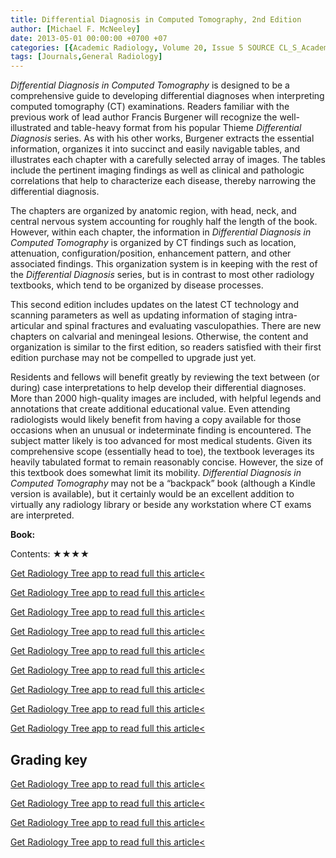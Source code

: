 ```yaml
---
title: Differential Diagnosis in Computed Tomography, 2nd Edition
author: [Michael F. McNeeley]
date: 2013-05-01 00:00:00 +0700 +07
categories: [{Academic Radiology, Volume 20, Issue 5 SOURCE CL_S_AcademicRadiologyVolume20Issue5 1}]
tags: [Journals,General Radiology]
---
```

_Differential Diagnosis in Computed Tomography_ is designed to be a comprehensive guide to developing differential diagnoses when interpreting computed tomography (CT) examinations. Readers familiar with the previous work of lead author Francis Burgener will recognize the well-illustrated and table-heavy format from his popular Thieme _Differential Diagnosis_ series. As with his other works, Burgener extracts the essential information, organizes it into succinct and easily navigable tables, and illustrates each chapter with a carefully selected array of images. The tables include the pertinent imaging findings as well as clinical and pathologic correlations that help to characterize each disease, thereby narrowing the differential diagnosis.

The chapters are organized by anatomic region, with head, neck, and central nervous system accounting for roughly half the length of the book. However, within each chapter, the information in _Differential Diagnosis in Computed Tomography_ is organized by CT findings such as location, attenuation, configuration/position, enhancement pattern, and other associated findings. This organization system is in keeping with the rest of the _Differential Diagnosis_ series, but is in contrast to most other radiology textbooks, which tend to be organized by disease processes.

This second edition includes updates on the latest CT technology and scanning parameters as well as updating information of staging intra-articular and spinal fractures and evaluating vasculopathies. There are new chapters on calvarial and meningeal lesions. Otherwise, the content and organization is similar to the first edition, so readers satisfied with their first edition purchase may not be compelled to upgrade just yet.

Residents and fellows will benefit greatly by reviewing the text between (or during) case interpretations to help develop their differential diagnoses. More than 2000 high-quality images are included, with helpful legends and annotations that create additional educational value. Even attending radiologists would likely benefit from having a copy available for those occasions when an unusual or indeterminate finding is encountered. The subject matter likely is too advanced for most medical students. Given its comprehensive scope (essentially head to toe), the textbook leverages its heavily tabulated format to remain reasonably concise. However, the size of this textbook does somewhat limit its mobility. _Differential Diagnosis in Computed Tomography_ may not be a “backpack” book (although a Kindle version is available), but it certainly would be an excellent addition to virtually any radiology library or beside any workstation where CT exams are interpreted.

**Book:**

Contents: ★★★★

[Get Radiology Tree app to read full this article<](https://clinicalpub.com/app)

[Get Radiology Tree app to read full this article<](https://clinicalpub.com/app)

[Get Radiology Tree app to read full this article<](https://clinicalpub.com/app)

[Get Radiology Tree app to read full this article<](https://clinicalpub.com/app)

[Get Radiology Tree app to read full this article<](https://clinicalpub.com/app)

[Get Radiology Tree app to read full this article<](https://clinicalpub.com/app)

[Get Radiology Tree app to read full this article<](https://clinicalpub.com/app)

[Get Radiology Tree app to read full this article<](https://clinicalpub.com/app)

[Get Radiology Tree app to read full this article<](https://clinicalpub.com/app)

## Grading key

[Get Radiology Tree app to read full this article<](https://clinicalpub.com/app)

[Get Radiology Tree app to read full this article<](https://clinicalpub.com/app)

[Get Radiology Tree app to read full this article<](https://clinicalpub.com/app)

[Get Radiology Tree app to read full this article<](https://clinicalpub.com/app)